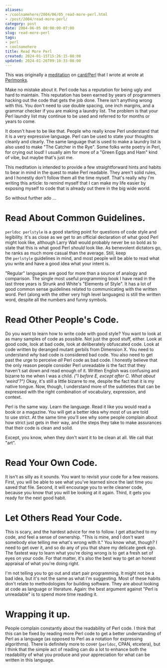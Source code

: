 ```yaml
---
aliases:
- /coolnamehere/2004/06/05_read-more-perl.html
- /post/2004/read-more-perl/
category: post
date: 2004-06-05 00:00:00-07:00
slug: read-more-perl
tags:
- perl
- coolnamehere
title: Read More Perl
created: 2024-01-15T15:26:15-08:00
updated: 2024-01-26T09:18:33-08:00
---
```


This was originally a [meditation](http://perlmonks.org/?node_id=349236) on [card/Perl](../../../card/Perl.md) that I wrote at wrote at [Perlmonks](http://perlmonks.org). 

<!--more-->

Make no mistake about it. Perl code has a reputation for being ugly and hard to maintain. This reputation has been earned by years of programmers hacking out the code that gets the job done. There isn't anything wrong with this. You don't need to use double spacing, one inch margins, and a grammar checker if you are making a laundry list. The problem is that your Perl laundry list may continue to be used and referred to for months or years to come.

It doesn't have to be like that. People who really know Perl understand that it is a very expressive language. Perl can be used to state your thoughts cleanly and clearly. The same language that is used to make a laundry list is also used to make "The Catcher in the Rye". Some folks write poetry in Perl, for crying out loud! I usually aim for more of a "Green Eggs and Ham" kind of vibe, but maybe that's just me.

This meditation is intended to provide a few straightforward hints and habits to bear in mind in the quest to make Perl readable. They aren't solid rules, and I honestly don't follow them all the time myself. That's really why I'm writing this article: to remind myself that I can make my life easier by exposing myself to code that is already out there in the big wide world.

So without further ado ...

# Read About Common Guidelines.

`perldoc perlstyle` is a good starting point for questions of code style and legibility. It's as close as we get to an official declaration of what good Perl might look like, although Larry Wall would probably never be so bold as to state that this is what good Perl *should* look like. As benevolent dictators go, he ranks as much more casual than the average. Still, keep the `perlstyle` guidelines in mind, and most people will be able to read what you write and have a good idea what your intent is.

"Regular" languages are good for more than a source of analogy and comparison. The single most useful programming book I have read in the last three years is Strunk and White's "Elements of Style". It has a lot of good common sense guidelines related to communicating with the written word. Perl (along with the other very high level languages) is still the written word, despite all the numbers and funny symbols.

# Read Other People's Code.

Do you want to learn how to write code with good style? You want to look at as many samples of code as possible. Not just the good stuff, either. Look at good code, look at bad code, look at deliberately obfuscated code. Look at code written by deranged mutant gerbils from Dimension X. You need to understand *why* bad code is considered bad code. You also need to get past the urge to perceive *all* Perl code as bad code. I honestly believe that the only reason people consider Perl unreadable is the fact that they haven't sat down and read enough of it. Written English was confusing and bizarre to me when I was a child. *("I before E, except after C. What about 'weird'?")* Okay, it's still a little bizarre to me, despite the fact that it is my native tongue. Now, though, I understand more of the subtleties that can be expressed with the right combination of vocabulary, expression, and context.

Perl is the same way. Learn the language. Read it like you would read a book or a magazine. You will get a better idea why most of us are told to use strict. At the same time you'll see why some people complain about how strict just gets in their way, and the steps they take to make assurances that their code is clean and solid.

Except, you know, when they don't want it to be clean at all. We call that "art".

# Read Your Own Code.

It isn't as silly as it sounds. You want to revisit your code for a few reasons. First, you will be able to see what you've learned since the last time you saved that file. Second, it will encourage you to write cleaner code, because you know that you will be looking at it again. Third, it gets you ready for the next good habit.

# Let Others Read Your Code.

This is scary, and the hardest advice for me to follow. I get attached to my code, and feel a sense of ownership. "This is mine, and I don't want somebody else telling me what's wrong with it." You know what, though? I need to get over it, and so do any of you that share my delicate geek ego. The fastest way to learn what you're doing wrong is to get a fresh set of eyes on your code. For that matter, it's also the best way to get an honest appraisal of what you're doing right.

I'm not telling you to go out and start pair programming. It might not be a bad idea, but it's not the same as what I'm suggesting. Most of these habits don't relate to methodologies for building software. They are about looking at code as language or literature. Again: the best argument against "Perl is unreadable" is to spend more time reading it.

# Wrapping it up.

People complain constantly about the readability of Perl code. I think that this can be fixed by reading more Perl code to get a better understanding of Perl as a language (as opposed to Perl as a notation for expressing algorithms). There is definitely more to cover (`perldoc`, CPAN, etcetera), but I think that the simple act of reading can do a lot to enhance both the readability of what you produce and your appreciation for what can be written in this language.
